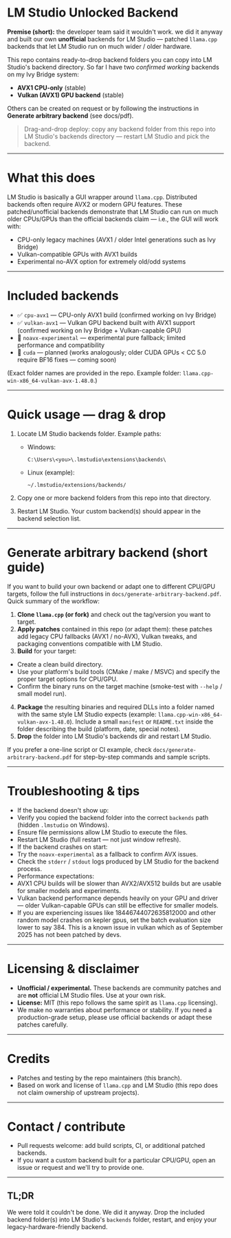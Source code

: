 # LM Studio Unlocked Backend

**Premise (short):** the developer team said it wouldn't work. we did it anyway and built our own **unofficial** backends for LM Studio — patched `llama.cpp` backends that let LM Studio run on much wider / older hardware.

This repo contains ready-to-drop backend folders you can copy into LM Studio's backend directory. So far I have two *confirmed working* backends on my Ivy Bridge system:

- **AVX1 CPU-only** (stable)  
- **Vulkan (AVX1) GPU backend** (stable)  

Others can be created on request or by following the instructions in **Generate arbitrary backend** (see docs/pdf).

> Drag-and-drop deploy: copy any backend folder from this repo into LM Studio's backends directory — restart LM Studio and pick the backend.

---

# What this does

LM Studio is basically a GUI wrapper around `llama.cpp`. Distributed backends often require AVX2 or modern GPU features. These patched/unofficial backends demonstrate that LM Studio can run on much older CPUs/GPUs than the official backends claim — i.e., the GUI will work with:

- CPU-only legacy machines (AVX1 / older Intel generations such as Ivy Bridge)  
- Vulkan-compatible GPUs with AVX1 builds  
- Experimental no-AVX option for extremely old/odd systems

---

# Included backends

- ✅ `cpu-avx1` — CPU-only AVX1 build (confirmed working on Ivy Bridge)  
- ✅ `vulkan-avx1` — Vulkan GPU backend built with AVX1 support (confirmed working on Ivy Bridge + Vulkan-capable GPU)  
- 🚧 `noavx-experimental` — experimental pure fallback; limited performance and compatibility  
- 🚧 `cuda` — planned (works analogously; older CUDA GPUs < CC 5.0 require BF16 fixes — coming soon)

(Exact folder names are provided in the repo. Example folder: `llama.cpp-win-x86_64-vulkan-avx-1.48.0`.)

---

# Quick usage — drag & drop

1. Locate LM Studio backends folder. Example paths:
   - Windows:  
     ```
     C:\Users\<you>\.lmstudio\extensions\backends\
     ```
   - Linux (example):  
     ```
     ~/.lmstudio/extensions/backends/
     ```

2. Copy one or more backend folders from this repo into that directory.

3. Restart LM Studio. Your custom backend(s) should appear in the backend selection list.

---

# Generate arbitrary backend (short guide)

If you want to build your own backend or adapt one to different CPU/GPU targets, follow the full instructions in `docs/generate-arbitrary-backend.pdf`. Quick summary of the workflow:

1. **Clone `llama.cpp` (or fork)** and check out the tag/version you want to target.  
2. **Apply patches** contained in this repo (or adapt them): these patches add legacy CPU fallbacks (AVX1 / no-AVX), Vulkan tweaks, and packaging conventions compatible with LM Studio.  
3. **Build** for your target:
- Create a clean build directory.  
- Use your platform's build tools (CMake / make / MSVC) and specify the proper target options for CPU/GPU.  
- Confirm the binary runs on the target machine (smoke-test with `--help` / small model run).  
4. **Package** the resulting binaries and required DLLs into a folder named with the same style LM Studio expects (example: `llama.cpp-win-x86_64-vulkan-avx-1.48.0`). Include a small `manifest` or `README.txt` inside the folder describing the build (platform, date, special notes).  
5. **Drop** the folder into LM Studio's backends dir and restart LM Studio.

If you prefer a one-line script or CI example, check `docs/generate-arbitrary-backend.pdf` for step-by-step commands and sample scripts.

---

# Troubleshooting & tips

- If the backend doesn't show up:
- Verify you copied the backend folder into the correct `backends` path (hidden `.lmstudio` on Windows).  
- Ensure file permissions allow LM Studio to execute the files.  
- Restart LM Studio (full restart — not just window refresh).  
- If the backend crashes on start:
- Try the `noavx-experimental` as a fallback to confirm AVX issues.  
- Check the `stderr` / `stdout` logs produced by LM Studio for the backend process.  
- Performance expectations:
- AVX1 CPU builds will be slower than AVX2/AVX512 builds but are usable for smaller models and experiments.  
- Vulkan backend performance depends heavily on your GPU and driver — older Vulkan-capable GPUs can still be effective for smaller models.
- If you are experiencing issues like 18446744072635812000 and other random model crashes on kepler gpus, set the batch evaluation size lower to say 384. This is a known issue in vulkan which as of September 2025 has not been patched by devs. 

---

# Licensing & disclaimer

- **Unofficial / experimental.** These backends are community patches and are **not** official LM Studio files. Use at your own risk.  
- **License:** MIT (this repo follows the same spirit as `llama.cpp` licensing).  
- We make no warranties about performance or stability. If you need a production-grade setup, please use official backends or adapt these patches carefully.

---

# Credits

- Patches and testing by the repo maintainers (this branch).  
- Based on work and license of `llama.cpp` and LM Studio (this repo does not claim ownership of upstream projects).

---

# Contact / contribute

- Pull requests welcome: add build scripts, CI, or additional patched backends.  
- If you want a custom backend built for a particular CPU/GPU, open an issue or request and we'll try to provide one.

---

## TL;DR
We were told it couldn't be done. We did it anyway. Drop the included backend folder(s) into LM Studio's `backends` folder, restart, and enjoy your legacy-hardware-friendly backend.

